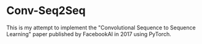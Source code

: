 # Conv-Seq2Seq
This is my attempt to implement the "Convolutional Sequence to Sequence Learning" paper published by FacebookAI in 2017 using PyTorch.

